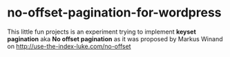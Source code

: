 no-offset-pagination-for-wordpress
==================================

This little fun projects is an experiment trying to implement **keyset pagination** aka __No offset pagination__ as it was proposed by Markus Winand on http://use-the-index-luke.com/no-offset
